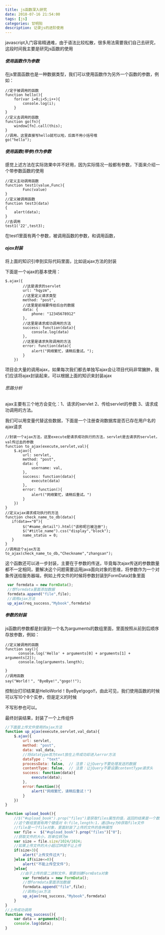 ```yaml
---
title: js函数深入研究
date: 2018-07-16 21:54:00 
tags: [js] 
categories: 甘明阳
description: 记录js的进阶使用
---
```


javascript入门容易精通难，由于语法比较松散，很多用法需要我们自己去研究，这段时间我主要是研究js函数的使用

##### 使用函数作为参数

在js里面函数也是一种数据类型，我们可以使用函数作为另外一个函数的参数，例如：

```javas
//定于被调用的函数
function hello(){
    for(var i=0;i<5;i++){
        console.log(i);
    }
}
//定义去调用的函数
function go(fn){
    window[fn].call(this);
}
//调用，这里直接写hello就可以啦，后面不用小括号哦
go("hello");
```

##### 使用函数(带参)作为参数

感觉上述方法在实际效果中并不好用，因为实际情况一般都有参数，下面来介绍一个带参数函数的使用

```javas
//定义主动调用函数
function test1(value,Func){
        Func(value)
}
//定义被调用函数
function test3(data)
{
    alert(data);
}
//去调用
test1('22',test3);
```

在test1里面有两个参数，被调用函数的参数，和调用函数，

##### ajax封装

将上面的知识引申到实际代码里面，比如说ajax方法的封装

下面是一个ajax的基本使用：

```javas
$.ajax({
        //这是请求的servlet
        url: "hqyzm",
        //这里定义请求类型
        method: "post",
        //这里是前端要传给后台的数据
        data: {
            phone: "12345678912"
        },
        //这里是请求成功调用的方法
        success: function(data){
            console.log(data)
        },
        //这里是请求失败调用的方法
        error: function(data){
            alert("网络繁忙，请稍后重试。");
        }
    })
```

项目会大量的调用ajax，如果每次我们都去单独写ajax会让项目代码非常臃肿，我们应该将ajax封装起来，可以根据上面的知识来封装ajax

###### 思路分析

ajax主要有三个地方会变化：1、请求的servlet          2、传给servlet的参数        3、请求成功调用的方法。

我们可以用变量代替这些数据，下面是一个注册查询数据库是否已存在用户名的ajax请求

```javasc
//封装一个ajax方法，这里execute是请求成功执行的方法，servlet是去请求的servlet，val传过去的参数
function to_ajax(execute,servlet,val){
    $.ajax({
        url: servlet,
        method: "post",
        data: {
            username: val,
        },
        success: function(data){
            execute(data)
        },
        error: function(){
            alert("网络繁忙，请稍后重试。")
        }
    })
}
//定义ajax请求成功执行的方法
function check_name_to_db(data){
   if(data=="0"){
        $("#name_detail").html("该称呢已被注册");
        $("#title_name").css("display","block");
        name_status = 0;
   }
}
//调用这个ajax方法
to_ajax(check_name_to_db,"Checkname","zhangsan");

```

这个函数还可以进一步封装，主要在于参数的传送，毕竟每次ajax传送的参数数量都不一定相同，要解决这个问题需要运用java面向对象的思维，将参数作为一个对象传送给服务器端，例如上传文件的时候将参数封装到FormData对象里面

```javascript
 var formdata = new FormData();
 //想formdata里面添加数据
 formdata.append("file",file);
 //调用ajax方法
 up_ajax(req_success,"Mybook",formdata)
```

##### 参数的封装

js函数的参数都是封装到一个名为arguments的数组里面，里面按照从前到后顺序存放参数，例如：

```javas
//定义被调用的函数
function say(){
      console.log('Hello' + arguments[0] + arguments[1] + arguments[2]);
      console.log(arguments.length);

}
//调用函数
say("World！", "ByeBye!","gogo!!");
```

控制台打印结果是HelloWorld！ByeBye!gogo!!，由此可见，我们使用函数的时候可以写10个8个实参，但是定义的时候

不写形参也可以。

最终封装结果，封装了一个上传组件

```javascript
//下面是上传文件使用的ajax方法
function up_ajax(execute,servlet,val_data){
    $.ajax({
        url: servlet,
        method: "post",
        data: val_data,
        //将datatype改为text放在上传成功却进入error方法
        dataType : "text",
        processData: false,  // 注意：让jQuery不要处理发送的数据
        contentType: false,  // 注意：让jQuery不要设置contentType请求头
        success: function(data){
            execute(data);
        },
        error:function(){
            alert("网络繁忙，请稍后重试！")
        }
    })
}

function upload_book(){
    //$("#upload_book").prop("files")是获取files属性的值，返回的结果是一个数组
    //这个数组里面有两个键值对 0:file,length:1，通过key为0获取file文件
    //file是一个file对象，里面封装了上传的文件的各种属性
    var file =  $("#upload_book").prop("files")["0"];
    //获取文件的大小，将单位转为m
    var size = file.size/1024/1024;
    //如果上传文件的大小超过3M就不让上传
    if(size>3){
        alert("上传文件过大");
    }else if(size<=0){
        alert("不能上传空文件");
    }else{
       //由于上传的是二进制文件，需要创建FormData对象
        var formdata = new FormData();
        //想formdata里面添加数据
        formdata.append("file",file);
        //调用ajax方法
        up_ajax(req_success,"Mybook",formdata)
    }
}
//上传成功调用
function req_success(){
    var data = arguments[0];
    console.log(data);
}


```



